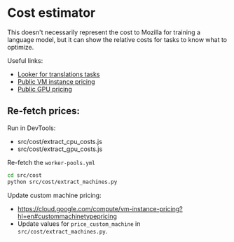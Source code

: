 # Cost estimator

This doesn't necessarily represent the cost to Mozilla for training a language model, but
it can show the relative costs for tasks to know what to optimize.

Useful links:

* [Looker for translations tasks](https://mozilla.cloud.looker.com/x/DkWBHCwCzuhqK0Y8vb5gdH)
* [Public VM instance pricing](https://cloud.google.com/compute/vm-instance-pricing?hl=en)
* [Public GPU pricing](https://cloud.google.com/compute/gpus-pricing?hl=en)


## Re-fetch prices:

Run in DevTools:
 * src/cost/extract_cpu_costs.js
 * src/cost/extract_gpu_costs.js

Re-fetch the `worker-pools.yml`

```sh
cd src/cost
python src/cost/extract_machines.py
```

Update custom machine pricing:

* https://cloud.google.com/compute/vm-instance-pricing?hl=en#custommachinetypepricing
* Update values for `price_custom_machine` in `src/cost/extract_machines.py`.
